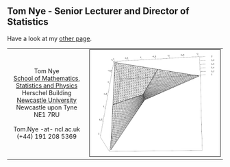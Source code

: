 ## Tom Nye - Senior Lecturer and Director of Statistics

Have a look at my [other page](test.md).

<table cellspacing="10" cellpadding="0" width=100%>
<tr>
<td align ="center">
Tom Nye
<br> <a href="http://www.ncl.ac.uk/maths/">School of Mathematics, Statistics and Physics</a>
<br> Herschel Building
<br> <a href="http://www.ncl.ac.uk">Newcastle University</a>
<br> Newcastle upon Tyne
<br> NE1 7RU
<br><br> Tom.Nye -at- ncl.ac.uk
<br> (+44) 191 208 5369
</td>
<td>
<img src="LFM3d.png" border="1">
</td>
</tr>
</table>
